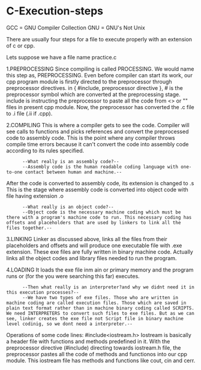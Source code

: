 # C-Execution-steps
GCC = GNU Compiler Collection
GNU = GNU's Not Unix

There are usually four steps for a file to execute properly with an extension of c or cpp.

Lets suppose we have a file name practice.c 

1.PREPROCESSING
        Since compiling is called PROCESSING. We would name this step as, PREPROCESSING. Even before compiler can start its work, our cpp program module is firstly directed to the preprocessor through preprocessor directives. in { #include, preprocessor directive }, # is the preprocessor symbol which are converted at the preprocessing stage. include is instructing the preprocessor to paste all the code from <> or "" files in present cpp module. Now, the preprocessor has converted the .c file to .i file (.ii if .cpp).
        
2.COMPILING
        This is where a compiler gets to see the code. Compiler will see calls to functions and picks references and convert the preprocessed code to assembly code. This is the point where any compiler throws compile time errors because it can't convert the code into assembly code according to its rules specified.
          
          --What really is an assembly code?--
          --Assembly code is the human readable coding language with one-to-one contact between human and machine.--
After the code is converted to assembly code, its extension is changed to .s This is the stage where assembly code is converted into object code with file having extension .o
          
          --What really is an object code?--
          --Object code is the necessary machine coding which must be there with a program's machine code to run. This necessary coding has offsets and placeholders that are used by linkers to link all the files together.--

3.LINKING
        Linker as discussed above, links all the files from their placeholders and offsets and will produce one executable file with .exe extension. These exe files are fully written in binary machine code. Actually links all the object codes and library files needed to run the program.

4.LOADING
        It loads the exe file inm ain or primary memory and the program runs or (for the you were searching this far) executes.

          --Then what really is an interpreter?and why we didnt need it in this execution processes?--
          --We have two types of exe files. Those who are written in machine coding are called execution files. Those which are saved in plain text format rather than in machine binary coding called SCRIPTS. We need INTERPRETERS to convert such files to exe files. But as we can see, linker creates the exe file not Script file in binary machine level codinig, so we dont need a interpreter.--

Operations of some code lines:
#include<iostream.h>
        Iostream is basically a header file with functions and methods predefined in it. With the preprocessor directive (#include) directing towards iostream.h file, the preprocessor pastes all the code of methods and functionos into our cpp module. This iostream file has methods and functions like cout, cin and cerr.
        
